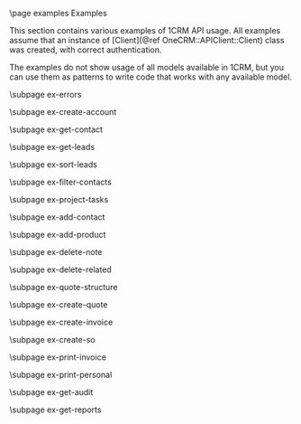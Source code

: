\page examples Examples

This section contains various examples of 1CRM API usage.
All examples assume that an instance of [Client](@ref OneCRM::APIClient::Client)
class was created, with correct authentication.

The examples do not show usage of all models available in 1CRM,
but you can use them as patterns to write code that works with
any available model.

\subpage ex-errors

\subpage ex-create-account

\subpage ex-get-contact

\subpage ex-get-leads

\subpage ex-sort-leads
 
\subpage ex-filter-contacts

\subpage ex-project-tasks

\subpage ex-add-contact

\subpage ex-add-product

\subpage ex-delete-note

\subpage ex-delete-related

\subpage ex-quote-structure

\subpage ex-create-quote

\subpage ex-create-invoice

\subpage ex-create-so

\subpage ex-print-invoice

\subpage ex-print-personal

\subpage ex-get-audit

\subpage ex-get-reports
